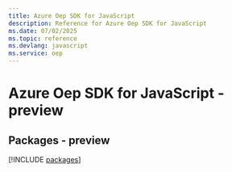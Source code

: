 ```yaml
---
title: Azure Oep SDK for JavaScript
description: Reference for Azure Oep SDK for JavaScript
ms.date: 07/02/2025
ms.topic: reference
ms.devlang: javascript
ms.service: oep
---
```

# Azure Oep SDK for JavaScript - preview
## Packages - preview
[!INCLUDE [packages](oep-index.md)]